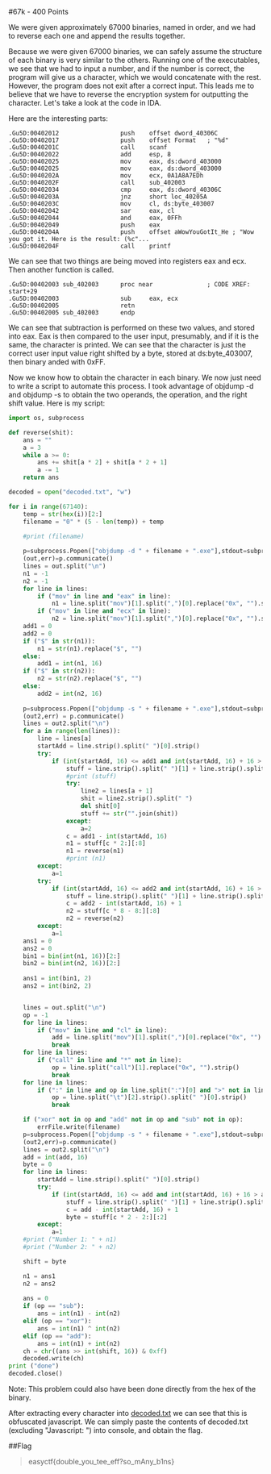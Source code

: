 #67k - 400 Points

We were given approximately 67000 binaries, named in order, and we had to reverse each one and append the results together.

Because we were given 67000 binaries, we can safely assume the structure of each binary is very similar to the others. Running one of the executables, we see that we had to input a number, and if the number is correct, the program will give us a character, which we would concatenate with the rest. However, the program does not exit after a correct input. This leads me to believe that we have to reverse the encryption system for outputting the character. Let's take a look at the code in IDA.

Here are the interesting parts:

```
.Gu5D:00402012                 push    offset dword_40306C
.Gu5D:00402017                 push    offset Format   ; "%d"
.Gu5D:0040201C                 call    scanf
.Gu5D:00402022                 add     esp, 8
.Gu5D:00402025                 mov     eax, ds:dword_403000
.Gu5D:00402025                 mov     eax, ds:dword_403000
.Gu5D:0040202A                 mov     ecx, 0A1A8A7EDh
.Gu5D:0040202F                 call    sub_402003
.Gu5D:00402034                 cmp     eax, ds:dword_40306C
.Gu5D:0040203A                 jnz     short loc_40205A
.Gu5D:0040203C                 mov     cl, ds:byte_403007
.Gu5D:00402042                 sar     eax, cl
.Gu5D:00402044                 and     eax, 0FFh
.Gu5D:00402049                 push    eax
.Gu5D:0040204A                 push    offset aWowYouGotIt_He ; "Wow you got it. Here is the result: (%c"...
.Gu5D:0040204F                 call    printf
```

We can see that two things are being moved into registers eax and ecx. Then another function is called.

```
.Gu5D:00402003 sub_402003      proc near               ; CODE XREF: start+29
.Gu5D:00402003                 sub     eax, ecx
.Gu5D:00402005                 retn
.Gu5D:00402005 sub_402003      endp
```

We can see that subtraction is performed on these two values, and stored into eax. Eax is then compared to the user input, presumably, and if it is the same, the character is printed.
We can see that the character is just the correct user input value right shifted by a byte, stored at ds:byte_403007, then binary anded with 0xFF.

Now we know how to obtain the character in each binary. We now just need to write a script to automate this process. I took advantage of objdump -d and objdump -s to obtain the two operands, the operation, and the right shift value. Here is my script:

```python
import os, subprocess

def reverse(shit):
    ans = ""
    a = 3
    while a >= 0:
        ans += shit[a * 2] + shit[a * 2 + 1]
        a -= 1
    return ans

decoded = open("decoded.txt", "w")

for i in range(67140):
    temp = str(hex(i))[2:]
    filename = "0" * (5 - len(temp)) + temp

    #print (filename)
    
    p=subprocess.Popen(["objdump -d " + filename + ".exe"],stdout=subprocess.PIPE,shell=True)
    (out,err)=p.communicate()
    lines = out.split("\n")
    n1 = -1
    n2 = -1
    for line in lines:
        if ("mov" in line and "eax" in line):
            n1 = line.split("mov")[1].split(",")[0].replace("0x", "").strip()
        if ("mov" in line and "ecx" in line):
            n2 = line.split("mov")[1].split(",")[0].replace("0x", "").strip()
    add1 = 0
    add2 = 0
    if ("$" in str(n1)):
        n1 = str(n1).replace("$", "")
    else:
        add1 = int(n1, 16)
    if ("$" in str(n2)):
        n2 = str(n2).replace("$", "")
    else:
        add2 = int(n2, 16)
        
    p=subprocess.Popen(["objdump -s " + filename + ".exe"],stdout=subprocess.PIPE,shell=True)
    (out2,err) = p.communicate()
    lines = out2.split("\n")
    for a in range(len(lines)):
        line = lines[a]
        startAdd = line.strip().split(" ")[0].strip()
        try:
            if (int(startAdd, 16) <= add1 and int(startAdd, 16) + 16 > add1):
                stuff = line.strip().split(" ")[1] + line.strip().split(" ")[2] + line.strip().split(" ")[3] + line.strip().split(" ")[4]
                #print (stuff)
                try:
                    line2 = lines[a + 1]
                    shit = line2.strip().split(" ")
                    del shit[0]
                    stuff += str("".join(shit))
                except:
                    a=2
                c = add1 - int(startAdd, 16)
                n1 = stuff[c * 2:][:8]
                n1 = reverse(n1)
                #print (n1)
        except:
            a=1
        try:
            if (int(startAdd, 16) <= add2 and int(startAdd, 16) + 16 > add2):
                stuff = line.strip().split(" ")[1] + line.strip().split(" ")[2] + line.strip().split(" ")[3] + line.strip().split(" ")[4]
                c = add2 - int(startAdd, 16) + 1
                n2 = stuff[c * 8 - 8:][:8]
                n2 = reverse(n2)
        except:
            a=1
    ans1 = 0
    ans2 = 0
    bin1 = bin(int(n1, 16))[2:]
    bin2 = bin(int(n2, 16))[2:]
    
    ans1 = int(bin1, 2)
    ans2 = int(bin2, 2)


    lines = out.split("\n")
    op = -1
    for line in lines:
        if ("mov" in line and "cl" in line):
            add = line.split("mov")[1].split(",")[0].replace("0x", "").strip()
            break
    for line in lines:
        if ("call" in line and "*" not in line):
            op = line.split("call")[1].replace("0x", "").strip()
            break
    for line in lines:
        if (":" in line and op in line.split(":")[0] and ">" not in line):
            op = line.split("\t")[2].strip().split(" ")[0].strip()
            break

    if ("xor" not in op and "add" not in op and "sub" not in op):
        errFile.write(filename)
    p=subprocess.Popen(["objdump -s " + filename + ".exe"],stdout=subprocess.PIPE,shell=True)
    (out2,err)=p.communicate()
    lines = out2.split("\n")
    add = int(add, 16)
    byte = 0
    for line in lines:
        startAdd = line.strip().split(" ")[0].strip()
        try:
            if (int(startAdd, 16) <= add and int(startAdd, 16) + 16 > add):
                stuff = line.strip().split(" ")[1] + line.strip().split(" ")[2] + line.strip().split(" ")[3] + line.strip().split(" ")[4]
                c = add - int(startAdd, 16) + 1
                byte = stuff[c * 2 - 2:][:2]
        except:
            a=1
    #print ("Number 1: " + n1)
    #print ("Number 2: " + n2)

    shift = byte

    n1 = ans1
    n2 = ans2
    
    ans = 0
    if (op == "sub"):
        ans = int(n1) - int(n2)
    elif (op == "xor"):
        ans = int(n1) ^ int(n2)
    elif (op == "add"):
        ans = int(n1) + int(n2)
    ch = chr((ans >> int(shift, 16)) & 0xff)
    decoded.write(ch)
print ("done")
decoded.close()
```

Note: This problem could also have been done directly from the hex of the binary.

After extracting every character into [decoded.txt](https://github.com/VoidMercy/EasyCTF-Writeups-2017/blob/master/reversing/67k/decoded.txt) we can see that this is obfuscated javascript. We can simply paste the contents of decoded.txt (excluding "Javascript: ") into console, and obtain the flag.

##Flag

>easyctf{double_you_tee_eff?so_mAny_b1ns}
